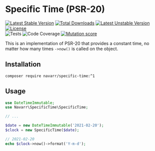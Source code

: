 # Specific Time (PSR-20)
[![Latest Stable Version](http://poser.pugx.org/navarr/specific-time/v)](https://packagist.org/packages/navarr/specific-time)
[![Total Downloads](http://poser.pugx.org/navarr/specific-time/downloads)](https://packagist.org/packages/navarr/specific-time)
[![Latest Unstable Version](http://poser.pugx.org/navarr/specific-time/v/unstable)](https://packagist.org/packages/navarr/specific-time)
[![License](http://poser.pugx.org/navarr/specific-time/license)](https://packagist.org/packages/navarr/specific-time)  
![Tests](https://github.com/navarr/specific-time/actions/workflows/commit.yml/badge.svg)
![Code Coverage](https://codecov.io/gh/navarr/specific-time/branch/main/graph/badge.svg?token=BHTKOZZDR3)
[![Mutation score](https://img.shields.io/endpoint?style=flat&url=https%3A%2F%2Fbadge-api.stryker-mutator.io%2Fgithub.com%2Fnavarr%2Fspecific-time%2Fmain)](https://dashboard.stryker-mutator.io/reports/github.com/navarr/specific-time/main)

This is an implementation of PSR-20 that provides a constant time, no matter how many times `->now()` is called on the object.

## Installation

    composer require navarr/specific-time:^1

## Usage

```php
use DateTimeImmutable;
use Navarr\SpecificTime\SpecificTime;

// ...

$date = new DateTimeImmutable('2021-02-20');
$clock = new SpecificTime($date);

// 2021-02-20
echo $clock->now()->format('Y-m-d');
```
